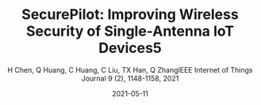 ---
title: "SecurePilot: Improving Wireless Security of Single-Antenna IoT Devices5"
collection: publications
permalink: "/publication/2021-05-11"
excerpt: "With the arrival of the Internet of Things era, IoT devices and the services built on them make our lives more convenient and also raise public concerns on their vulnerability to attacks. Recent literature advocates physical-layer solutions to help IoT devices detect attacks instead of using sophisticated cryptographic methods. However, there is still no satisfying solutions for IoT devices with a single antenna and sparse traffic. Thus, we introduce SecurePilot to fill this gap. SecurePilot is an unsupervised and plug-and-play solution which works without an attacker’s knowledge in advance. It leverages the strengths of two orthogonal physical-layer information, propagation signatures and device signatures embedded in pilot signals to enable effective attack detection. It could work on single-antenna IoT devices with sparse traffic and also work compatibly with communication protocols. The experimental results show that …"
date: "2021-05-11"
venue: "IEEE Internet of Things Journal 9 (2), 1148-1158, 2021"
paperurl: "https://huangqy7.github.io/Paper/SecurePilot.pdf"
author: "H Chen, Q Huang, C Huang, C Liu, TX Han, Q ZhangIEEE Internet of Things Journal 9 (2), 1148-1158, 2021"
poster:
remark:
---